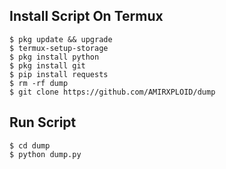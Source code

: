 ## Install Script On Termux
```
$ pkg update && upgrade  
$ termux-setup-storage  
$ pkg install python  
$ pkg install git  
$ pip install requests  
$ rm -rf dump  
$ git clone https://github.com/AMIRXPLOID/dump  
```
## Run Script
```
$ cd dump  
$ python dump.py  
```
